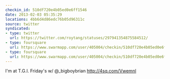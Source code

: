 ```yaml
---
checkin_id: 510df720e4b05ed0e6ff1546
date: 2013-02-03 05:35:29
locations: 4bb6d4d86edc76b05d96311c
source: twitter
syndicated:
- type: twitter
  url: https://twitter.com/roytang/statuses/297941354875584512/
- type: foursquare
  url: https://www.swarmapp.com/user/405004/checkin/510df720e4b05ed0e6ff1546?s=7-dwtv2v89XQg1E0ssBCc4xLwXc&ref=tw
- type: foursquare
  url: https://www.swarmapp.com/user/405004/checkin/510df720e4b05ed0e6ff1546?s=7-dwtv2v89XQg1E0ssBCc4xLwXc&ref=tw
---
```


I'm at T.G.I. Friday's w/ @_bigboybrian http://4sq.com/Vwemnl